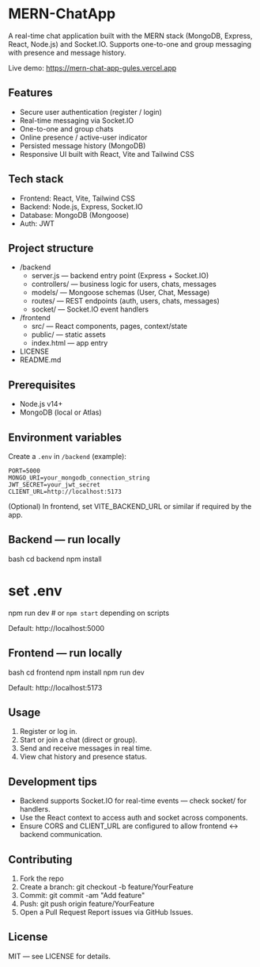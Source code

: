 # MERN-ChatApp

A real-time chat application built with the MERN stack (MongoDB, Express, React, Node.js) and Socket.IO. Supports one-to-one and group messaging with presence and message history.

Live demo: https://mern-chat-app-gules.vercel.app

## Features
- Secure user authentication (register / login)
- Real-time messaging via Socket.IO
- One-to-one and group chats
- Online presence / active-user indicator
- Persisted message history (MongoDB)
- Responsive UI built with React, Vite and Tailwind CSS

## Tech stack
- Frontend: React, Vite, Tailwind CSS
- Backend: Node.js, Express, Socket.IO
- Database: MongoDB (Mongoose)
- Auth: JWT

## Project structure
- /backend
    - server.js — backend entry point (Express + Socket.IO)
    - controllers/ — business logic for users, chats, messages
    - models/ — Mongoose schemas (User, Chat, Message)
    - routes/ — REST endpoints (auth, users, chats, messages)
    - socket/ — Socket.IO event handlers
- /frontend
    - src/ — React components, pages, context/state
    - public/ — static assets
    - index.html — app entry
- LICENSE
- README.md

## Prerequisites
- Node.js v14+
- MongoDB (local or Atlas)

## Environment variables
Create a `.env` in `/backend` (example):
```
PORT=5000
MONGO_URI=your_mongodb_connection_string
JWT_SECRET=your_jwt_secret
CLIENT_URL=http://localhost:5173
```
(Optional) In frontend, set VITE_BACKEND_URL or similar if required by the app.

## Backend — run locally
bash
cd backend
npm install
# set .env
npm run dev    # or `npm start` depending on scripts

Default: http://localhost:5000

## Frontend — run locally
bash
cd frontend
npm install
npm run dev

Default: http://localhost:5173

## Usage
1. Register or log in.
2. Start or join a chat (direct or group).
3. Send and receive messages in real time.
4. View chat history and presence status.

## Development tips
- Backend supports Socket.IO for real-time events — check socket/ for handlers.
- Use the React context to access auth and socket across components.
- Ensure CORS and CLIENT_URL are configured to allow frontend <-> backend communication.

## Contributing
1. Fork the repo
2. Create a branch: git checkout -b feature/YourFeature
3. Commit: git commit -am "Add feature"
4. Push: git push origin feature/YourFeature
5. Open a Pull Request
Report issues via GitHub Issues.

## License
MIT — see LICENSE for details.
